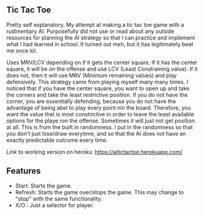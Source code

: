## Tic Tac Toe
Pretty self explanatory.
My attempt at making a tic tac toe game with a rudimentary AI.
Purposefully did not use or read about any outside resources for planning the AI strategy so that I can practice and implement what I had learned in school.
It turned out meh, but it has legitimately beat me once lol.

Uses MRV/LCV depending on if it gets the center square. If it has the center square, it will be on the offense and use LCV (Least Constraining value). If it does not, then it will use MRV (Minimum remaining values) and play defensively.
This strategy came from playing myself many many times. I noticed that if you have the center square, you want to open up and take the corners and take the least restrictive position.
If you do not have the corner, you are essentially defending, because you do not have the advantage of being abel to play every point nin the board. Therefore, you want the value that is most constrictive in order to leave the least available options for the playe ron the offense.
Sometimes it will just not get position at all. This is from the built in randomness. I put in the randomness so that you don't just lose/draw everytime, and so that the AI does not have an exactly predictable outcome every time.


Link to working version on heroku: https://aitictactoe.herokuapp.com/

## Features

* Start: Starts the game.
* Refresh: Starts the game over/stops the game. This may change to "stop" with the same functionality.
* X/O : Just a selector for player.
